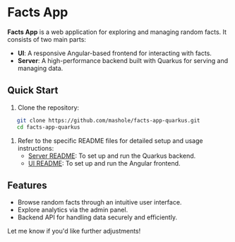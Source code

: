 # Facts App
**Facts App** is a web application for exploring and managing random facts. It consists of two main parts:
- **UI**: A responsive Angular-based frontend for interacting with facts.
- **Server**: A high-performance backend built with Quarkus for serving and managing data.

## Quick Start
1. Clone the repository:
``` bash
   git clone https://github.com/mashole/facts-app-quarkus.git
   cd facts-app-quarkus
```
1. Refer to the specific README files for detailed setup and usage instructions:
    - [Server README](./facts-app-server/README.md): To set up and run the Quarkus backend.
    - [UI README](facts-app-ui/README.md): To set up and run the Angular frontend.

## Features
- Browse random facts through an intuitive user interface.
- Explore analytics via the admin panel.
- Backend API for handling data securely and efficiently.

Let me know if you'd like further adjustments!
